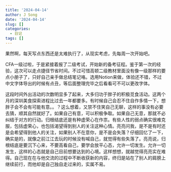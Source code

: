 ```yaml
---
title: '2024-04-14'
author: J Song
date: '2024-04-14'
slug: []
categories: 
  - 日记
tags: []
---
```

果然啊，每天写点东西还是太难执行了，从现实考虑，先每周一次开始吧。

CFA一级过啦，于是紧接着报了二级考试，开始新的备考征程。鉴于第一次的经验，这次可以走点捷径节省时间。不过可惜高顿二级教材里面没有像一级那样的要点小册子了，只好自己亲手做总结笔记咯。选用Notion来做，体验还不错，不过中文字体导出的时候有点丑，等后面整理完毕之后看看可不可以更改字体。

这段时间外出活动的次数明显多了起来，大多归功于胖子的积极觅食活动。这两个月的深圳美食探索进程比过去一年都要多。有时候自己会忍不住自作多情一下，想胖子会不会有可能有意。。？这么想着，又禁不住笑自己无聊，这样的事没有必要去猜，顺其自然就好了。如果自己有意，可以积极争取。如果自己无意，那就不必纠结于对方的行动。归根结底还是有种虚荣心在作祟。有些人性的弱点确实很难克服，包括虚荣心，也包括渴望得到别人的关注这种心情。亮亮问我，是不是有时还是会希望得到他人的关注，如果别人不在意你，是不是会失落？仔细回忆了一下，确实是的，就像之前江江去玩的时候没有喊自己，就觉得有些失落了。亮亮说，归根结底是要沉下心来，不要高看自己，要学会放平心态，允许一切发生。允许一切发生，这样的心态就是自己目前想要达到的心境。这样想想，就越觉得亮亮实在难得。自己现在在与他交流的过程中不断收获新的内容，终归是站在了别人的肩膀上继续前行，而他却是自己独自走过来的，实属不易。

